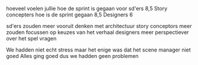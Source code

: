 hoeveel voelen jullie hoe de sprint is gegaan voor sd'ers 8,5
Story concepters hoe is de sprint gegaan 8,5
Designers 6
 
sd'ers zouden meer vooruit denken met architectuur 
story conceptors meer zouden focussen op keuzes van het verhaal
designers meer perspectiever over het spel vragen
 
We hadden niet echt stress maar het enige was dat het scene manager niet goed 
Alles ging goed dus we hadden geen problemen